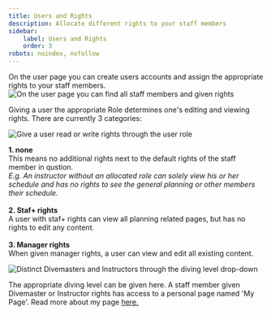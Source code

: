 ```yaml
---
title: Users and Rights
description: Allocate different rights to your staff members
sidebar:
    label: Users and Rights
    order: 3
robots: noindex, nofollow
---
```


On the user page you can create users accounts and assign the appropriate rights to your staff members.
![On the user page you can find all staff members and given rights](/images/users_page_overview.jpg)

Giving a user the appropriate Role determines one's editing and viewing rights. There are currently 3 categories:  

![Give a user read or write rights through the user role](/images/user_role.jpg)

**1. none**  
This means no additional rights next to the default rights of the staff member in qustion.  
_E.g. An instructor without an allocated role can solely view his or her schedule and has no rights to see the general planning or other members their schedule._ </br></br>
**2. Staf+ rights**  
A user with staf+ rights can view all planning related pages, but has no rights to edit any content. </br></br>
**3. Manager rights** </br>
When given manager rights, a user can view and edit all existing content.


![Distinct Divemasters and Instructors through the diving level drop-down](/images/user_diving_level.jpg)

The appropriate diving level can be given here. A staff member given Divemaster or Instructor rights has access to a personal page named 'My Page'. Read more about my page [here.](/articles/custom_registration_form)
